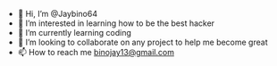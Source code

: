 - 👋 Hi, I’m @Jaybino64
- 👀 I’m interested in learning how to be the best hacker
- 🌱 I’m currently learning coding
- 💞️ I’m looking to collaborate on any project to help me become great
- 📫 How to reach me binojay13@gmail.com

<!---
Jaybino64/Jaybino64 is a ✨ special ✨ repository because its `README.md` (this file) appears on your GitHub profile.
You can click the Preview link to take a look at your changes.
--->
